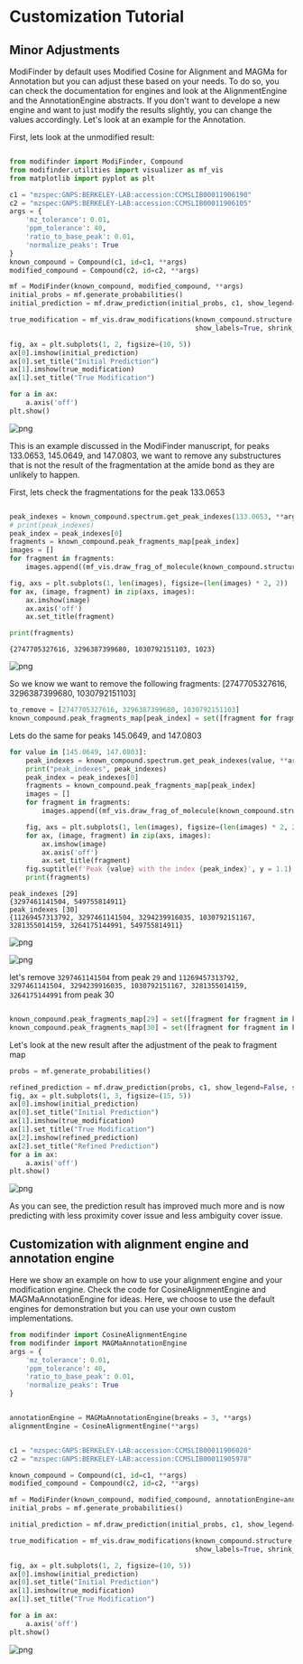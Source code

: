 # Customization Tutorial

## Minor Adjustments

ModiFinder by default uses Modified Cosine for Alignment and MAGMa for Annotation but you can adjust these based on your needs. To do so, you can check the documentation for engines and look at the AlignmentEngine and the AnnotationEngine abstracts. If you don't want to develope a new engine and want to just modify the results slightly, you can change the values accordingly. Let's look at an example for the Annotation.

First, lets look at the unmodified result:


```python

from modifinder import ModiFinder, Compound
from modifinder.utilities import visualizer as mf_vis
from matplotlib import pyplot as plt

c1 = "mzspec:GNPS:BERKELEY-LAB:accession:CCMSLIB00011906190"
c2 = "mzspec:GNPS:BERKELEY-LAB:accession:CCMSLIB00011906105"
args = {
    'mz_tolerance': 0.01,
    'ppm_tolerance': 40,
    'ratio_to_base_peak': 0.01,
    'normalize_peaks': True
}
known_compound = Compound(c1, id=c1, **args)
modified_compound = Compound(c2, id=c2, **args)

mf = ModiFinder(known_compound, modified_compound, **args)
initial_probs = mf.generate_probabilities()
initial_prediction = mf.draw_prediction(initial_probs, c1, show_legend=False, show_labels=True, shrink_labels=True)

true_modification = mf_vis.draw_modifications(known_compound.structure, modified_compound.structure, show_legend = False, 
                                              show_labels=True, shrink_labels=True, modification_only=True)

fig, ax = plt.subplots(1, 2, figsize=(10, 5))
ax[0].imshow(initial_prediction)
ax[0].set_title("Initial Prediction")
ax[1].imshow(true_modification)
ax[1].set_title("True Modification")

for a in ax:
    a.axis('off')
plt.show()

```


    
![png](customization_files/customization_3_0.png)
    


This is an example discussed in the ModiFinder manuscript, for peaks 133.0653, 145.0649, and 147.0803, we want to remove any substructures that is not the result of the fragmentation at the amide bond as they are unlikely to happen.

First, lets check the fragmentations for the peak 133.0653



```python

peak_indexes = known_compound.spectrum.get_peak_indexes(133.0653, **args)
# print(peak_indexes)
peak_index = peak_indexes[0]
fragments = known_compound.peak_fragments_map[peak_index]
images = []
for fragment in fragments:
    images.append((mf_vis.draw_frag_of_molecule(known_compound.structure, fragment), fragment))

fig, axs = plt.subplots(1, len(images), figsize=(len(images) * 2, 2))
for ax, (image, fragment) in zip(axs, images):
    ax.imshow(image)
    ax.axis('off')
    ax.set_title(fragment)

print(fragments)

```

    {2747705327616, 3296387399680, 1030792151103, 1023}



    
![png](customization_files/customization_5_1.png)
    


So we know we want to remove the following fragments: [2747705327616, 3296387399680, 1030792151103]


```python
to_remove = [2747705327616, 3296387399680, 1030792151103]
known_compound.peak_fragments_map[peak_index] = set([fragment for fragment in fragments if fragment not in to_remove])
```

Lets do the same for peaks 145.0649, and 147.0803


```python
for value in [145.0649, 147.0803]:
    peak_indexes = known_compound.spectrum.get_peak_indexes(value, **args)
    print("peak_indexes", peak_indexes)
    peak_index = peak_indexes[0]
    fragments = known_compound.peak_fragments_map[peak_index]
    images = []
    for fragment in fragments:
        images.append((mf_vis.draw_frag_of_molecule(known_compound.structure, fragment), fragment))

    fig, axs = plt.subplots(1, len(images), figsize=(len(images) * 2, 2))
    for ax, (image, fragment) in zip(axs, images):
        ax.imshow(image)
        ax.axis('off')
        ax.set_title(fragment)
    fig.suptitle(f'Peak {value} with the index {peak_index}', y = 1.1)
    print(fragments)
```

    peak_indexes [29]
    {3297461141504, 549755814911}
    peak_indexes [30]
    {11269457313792, 3297461141504, 3294239916035, 1030792151167, 3281355014159, 3264175144991, 549755814911}



    
![png](customization_files/customization_9_1.png)
    



    
![png](customization_files/customization_9_2.png)
    


let's remove `3297461141504` from peak `29` and `11269457313792, 3297461141504, 3294239916035, 1030792151167, 3281355014159, 3264175144991` from peak 30


```python

known_compound.peak_fragments_map[29] = set([fragment for fragment in known_compound.peak_fragments_map[29] if fragment not in [3297461141504]])
known_compound.peak_fragments_map[30] = set([fragment for fragment in known_compound.peak_fragments_map[30] if fragment not in [11269457313792, 3297461141504, 3294239916035, 1030792151167, 3281355014159, 3264175144991]])
```

Let's look at the new result after the adjustment of the peak to fragment map


```python
probs = mf.generate_probabilities()

refined_prediction = mf.draw_prediction(probs, c1, show_legend=False, show_labels=True, shrink_labels=True)
fig, ax = plt.subplots(1, 3, figsize=(15, 5))
ax[0].imshow(initial_prediction)
ax[0].set_title("Initial Prediction")
ax[1].imshow(true_modification)
ax[1].set_title("True Modification")
ax[2].imshow(refined_prediction)
ax[2].set_title("Refined Prediction")
for a in ax:
    a.axis('off')
plt.show()
```


    
![png](customization_files/customization_13_0.png)
    


As you can see, the prediction result has improved much more and is now predicting with less proximity cover issue and less ambiguity cover issue.

## Customization with alignment engine and annotation engine

Here we show an example on how to use your alignment engine and your modification engine. Check the code for CosineAlignmentEngine and MAGMaAnnotationEngine for ideas. Here, we choose to use the default engines for demonstration but you can use your own custom implementations.


```python
from modifinder import CosineAlignmentEngine
from modifinder import MAGMaAnnotationEngine
args = {
    'mz_tolerance': 0.01,
    'ppm_tolerance': 40,
    'ratio_to_base_peak': 0.01,
    'normalize_peaks': True
}


annotationEngine = MAGMaAnnotationEngine(breaks = 3, **args)
alignmentEngine = CosineAlignmentEngine(**args)


```


```python

c1 = "mzspec:GNPS:BERKELEY-LAB:accession:CCMSLIB00011906020"
c2 = "mzspec:GNPS:BERKELEY-LAB:accession:CCMSLIB00011905978"

known_compound = Compound(c1, id=c1, **args)
modified_compound = Compound(c2, id=c2, **args)

mf = ModiFinder(known_compound, modified_compound, annotationEngine=annotationEngine, alignmentEngine=alignmentEngine, **args)
initial_probs = mf.generate_probabilities()

initial_prediction = mf.draw_prediction(initial_probs, c1, show_legend=False, show_labels=True, shrink_labels=True, annotation_scale=0.7)

true_modification = mf_vis.draw_modifications(known_compound.structure, modified_compound.structure, show_legend = False, 
                                              show_labels=True, shrink_labels=True, modification_only=True)

fig, ax = plt.subplots(1, 2, figsize=(10, 5))
ax[0].imshow(initial_prediction)
ax[0].set_title("Initial Prediction")
ax[1].imshow(true_modification)
ax[1].set_title("True Modification")

for a in ax:
    a.axis('off')
plt.show()
```


    
![png](customization_files/customization_18_0.png)
    

